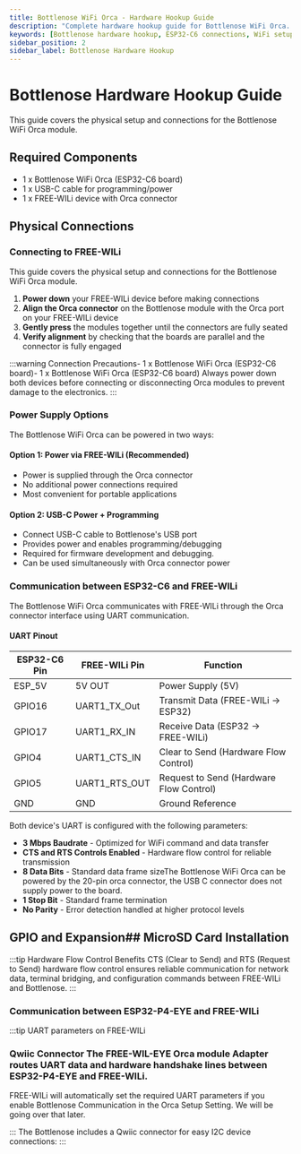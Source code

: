 ```yaml
---
title: Bottlenose WiFi Orca - Hardware Hookup Guide
description: "Complete hardware hookup guide for Bottlenose WiFi Orca. Learn how to connect power, configure WiFi, and interface with FREE-WILi modules."
keywords: [Bottlenose hardware hookup, ESP32-C6 connections, WiFi setup, USB-C, FREE-WILi Orca connection, hardware setup guide]
sidebar_position: 2
sidebar_label: Bottlenose Hardware Hookup
---
```


# Bottlenose Hardware Hookup Guide

This guide covers the physical setup and connections for the Bottlenose WiFi Orca module.

## Required Components

- 1 x Bottlenose WiFi Orca (ESP32-C6 board)
- 1 x USB-C cable for programming/power
- 1 x FREE-WILi device with Orca connector

## Physical Connections

### Connecting to FREE-WILi

This guide covers the physical setup and connections for the Bottlenose WiFi Orca module.

1. **Power down** your FREE-WILi device before making connections
2. **Align the Orca connector** on the Bottlenose module with the Orca port on your FREE-WILi device
3. **Gently press** the modules together until the connectors are fully seated
4. **Verify alignment** by checking that the boards are parallel and the connector is fully engaged

:::warning 
Connection Precautions- 1 x Bottlenose WiFi Orca (ESP32-C6 board)- 1 x Bottlenose WiFi Orca (ESP32-C6 board)
Always power down both devices before connecting or disconnecting Orca modules to prevent damage to the electronics.
:::

### Power Supply Options

The Bottlenose WiFi Orca can be powered in two ways:

#### Option 1: Power via FREE-WILi (Recommended)
- Power is supplied through the Orca connector
- No additional power connections required
- Most convenient for portable applications

#### Option 2: USB-C Power + Programming

- Connect USB-C cable to Bottlenose's USB port
- Provides power and enables programming/debugging
- Required for firmware development and debugging.
- Can be used simultaneously with Orca connector power

### Communication between ESP32-C6 and FREE-WILi

The Bottlenose WiFi Orca communicates with FREE-WILi through the Orca connector interface using UART communication.

#### UART Pinout

| ESP32-C6 Pin | FREE-WILi Pin    | Function                               |
|--------------|------------------|----------------------------------------|
| ESP_5V       | 5V OUT           | Power Supply (5V)                      |
| GPIO16       | UART1_TX_Out     | Transmit Data (FREE-WILi → ESP32)      |
| GPIO17       | UART1_RX_IN      | Receive Data (ESP32 → FREE-WILi)       |
| GPIO4        | UART1_CTS_IN     | Clear to Send (Hardware Flow Control)  |
| GPIO5        | UART1_RTS_OUT    | Request to Send (Hardware Flow Control)|
| GND          | GND              | Ground Reference                       |

Both device's UART is configured with the following parameters:

- **3 Mbps Baudrate** - Optimized for WiFi command and data transfer
- **CTS and RTS Controls Enabled** - Hardware flow control for reliable transmission
- **8 Data Bits** - Standard data frame sizeThe Bottlenose WiFi Orca can be powered by the 20-pin orca connector, the USB C connector does not supply power to the board.
- **1 Stop Bit** - Standard frame termination
- **No Parity** - Error detection handled at higher protocol levels

## GPIO and Expansion## MicroSD Card Installation

:::tip Hardware Flow Control Benefits
CTS (Clear to Send) and RTS (Request to Send) hardware flow control ensures reliable communication for network data, terminal bridging, and configuration commands between FREE-WILi and Bottlenose.
:::

### Communication between ESP32-P4-EYE and FREE-WILi

:::tip UART parameters on FREE-WILi

### Qwiic Connector The FREE-WIL-EYE Orca module Adapter routes UART data and hardware handshake lines between ESP32-P4-EYE and FREE-WILi.

FREE-WILi will automatically set the required UART parameters if you enable Bottlenose Communication in the Orca Setup Setting. We will be going over that later.

:::
The Bottlenose includes a Qwiic connector for easy I2C device connections:
:::

<!-- 
#### Pin Configuration- 

**SDA**: I2C Data line#### UART Pinout

The ESP32-C6 provides the following interfaces:

- UART communication- **SCL**: I2C Clock line
- I2C interface
- SPI interface- **3.3V**: Power supply| ESP32-P4-EYE Pin | FREE-WILi Pin     | Function                               |
- Digital I/O pins
- Power rails (3.3V, 5V, GND)- **GND**: Ground reference|------------------|-------------------|----------------------------------------|



### Qwiic Connector| ESP_5V           | 5V OUT           | Power Supply (5V)                      |

The Bottlenose includes a Qwiic connector for easy I2C device connections:

- **SDA**: I2C Data line## WiFi and Bluetooth Setup| GPIO37           | UART1_TX_Out     | Transmit Data (FREE-WILi → ESP32 )      |

- **SCL**: I2C Clock line

- **3.3V**: Power supply| GPIO38           | UART1_RX_IN      | Receive Data (ESP32 → FREE-WILi)       |

- **GND**: Ground reference

### WiFi Configuration| GPIO34           | UART1_CTS_IN     | Clear to Send (Hardware Flow Control)  |

## WiFi Setup

The ESP32-C6 supports:| GPIO51           | UART1_RTS_OUT    | Request to Send (Hardware Flow Control)|

### WiFi Configuration

The ESP32-C6 supports:- 802.11 b/g/n WiFi (2.4 GHz)| GND              | GND              | Ground Reference                       |

- 802.11 b/g/n WiFi (2.4 GHz)

- Station mode (connect to existing networks)- Station mode (connect to existing networks)

- Access Point mode (create hotspot)

- WiFi Direct- Access Point mode (create hotspot)Both device's UART is configured with the following parameters:

- Multiple concurrent connections

- WiFi Direct- 3 Mbps Baudrate

### Network Capabilities

- **Station Mode**: Connect to existing WiFi networks- CTS and RTS Controls Enabled

- **Access Point Mode**: Create wireless hotspot for other devices

- **Bridge Mode**: Route traffic between FREE-WILi and WiFi networks### Bluetooth Configuration- 8 Data Bits

- **Terminal Access**: Remote console access via WiFi

- **Web Server**: HTTP interface for configuration and controlBluetooth Low Energy (BLE) capabilities:- 1 Stop Bit



## LED Indicators- Bluetooth 5.0 LE- No Parity



The Bottlenose module includes status indicators:- Mesh networking support



| LED | Color | Status | Meaning |- Low power consumption modes:::tip UART parameters on FREE-WILi

|-----|-------|--------|---------|

| Power | Green | Solid | Module powered and operating |FREE-WILi will automatically set the required UART parameters if you enable WILEye Communicaiotn in the Orac Setup Setting. We will be going over that later.

| WiFi | Blue | Blinking | WiFi connecting/activity |

| WiFi | Blue | Solid | WiFi connected |## LED Indicators:::

| Status | Red | Various | System status/errors |



## Troubleshooting Hardware Issues

The Bottlenose module includes status indicators:

### Power Problems

- **No power LED**: Check USB-C connection or FREE-WILi power### Additional Exposed Pins

- **Intermittent power**: Verify Orca connector is fully seated

| LED | Color | Status | Meaning |

### WiFi Issues

- **Cannot connect to WiFi**: Check credentials and signal strength|-----|-------|--------|---------|The FREE-WIL-EYE Orca adapter also exposes additional FREE-WILi's IO to allow interfacing with additional interfaces:

- **Weak signal**: Ensure antenna is properly connected

- **Connection drops**: Check power supply stability| Power | Green | Solid | Module powered and operating |- I2C communication (SDA/SCL) over the QWIIC connector



### Connection Issues| WiFi | Blue | Blinking | WiFi connecting/activity |- SPI interface

- **Loose connection**: Ensure Orca connector is properly aligned

- **Communication failures**: Verify UART configuration| Status | Red | Various | System status/errors |- Digital I/O pins

- **Terminal not accessible**: Check WiFi connection and web server settings

- Power rails (3.3V, 5V, GND)

## Next Steps

## Troubleshooting Hardware Issues

Once your hardware is connected:

1. Try the [Bottlenose Getting Started](bottlenose-getting-started) tutorial

2. Explore advanced features in the main [Bottlenose WiFi Orca](bottlenose-wifi-orca) documentation

### Power Problems

## Safety Considerations

- **No power LED**: Check USB-C connection or FREE-WILi power### Pin Configuration

- **ESD Protection**: Use anti-static precautions when handling modules

- **Temperature**: Operating temperature range is -40°C to 85°C- **Intermittent power**: Verify Orca connector is fully seatedRefer to the ESP32-P4 pinout documentation for detailed pin assignments and capabilities.

- **RF Exposure**: Follow local regulations for WiFi operation

- **Power**: Do not exceed 5V on power inputs

- **Connection**: Always power down before connecting/disconnecting modules
### WiFi Issues## Troubleshooting Hardware Issues

- **Cannot connect to WiFi**: Check credentials and signal strength

- **Weak signal**: Ensure antenna is properly connected### Camera Problems

- **Connection drops**: Check power supply stability- **No image**: Check camera cable connection and lens cap

- **Blurry images**: Adjust manual focus ring

### Connection Issues- **Poor image quality**: Clean lens surface and check lighting conditions

- **Loose connection**: Ensure Orca connector is properly aligned

- **Communication failures**: Verify I2C/UART configuration## Next Steps



## Next StepsOnce your hardware is connected:

1. Follow the [Interfacing with WILEYE](wileye-interfacing) guide for software setup

Once your hardware is connected:2. Try the [WILEYE Getting Started](wileye-getting-started) tutorial

1. Follow the [Interfacing with Bottlenose](bottlenose-interfacing) guide for software setup3. Explore advanced features in the main [WILEYE Camera Orca](wileye-camera-orca) documentation

2. Try the [Bottlenose Getting Started](bottlenose-getting-started) tutorial
3. Explore advanced features in the main [Bottlenose WiFi Orca](bottlenose-wifi-orca) documentation

## Safety Considerations

- **ESD Protection**: Use anti-static precautions when handling modules
- **Temperature**: Operating temperature range is -40°C to 85°C
- **RF Exposure**: Follow local regulations for WiFi/Bluetooth operation
- **Power**: Do not exceed 5V on power inputs -->